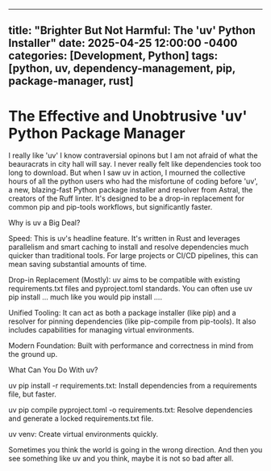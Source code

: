 
---
title: "Brighter But Not Harmful: The 'uv' Python Installer"
date: 2025-04-25 12:00:00 -0400
categories: [Development, Python]
tags: [python, uv, dependency-management, pip, package-manager, rust]
---

# The Effective and Unobtrusive 'uv' Python Package Manager

I really like 'uv' I know contraversial opinons but I am not afraid of what the beauracrats in city hall will say.  I never really felt like dependencies took too long to download.   But when I saw uv in action, I mourned the collective hours of all the python users who had the misfortune of coding before 'uv', a new, blazing-fast Python package installer and resolver from Astral, the creators of the Ruff linter. It's designed to be a drop-in replacement for common pip and pip-tools workflows, but significantly faster.

Why is uv a Big Deal?

Speed: This is uv's headline feature. It's written in Rust and leverages parallelism and smart caching to install and resolve dependencies much quicker than traditional tools. For large projects or CI/CD pipelines, this can mean saving substantial amounts of time.

Drop-in Replacement (Mostly): uv aims to be compatible with existing requirements.txt files and pyproject.toml standards. You can often use uv pip install ... much like you would pip install ....

Unified Tooling: It can act as both a package installer (like pip) and a resolver for pinning dependencies (like pip-compile from pip-tools). It also includes capabilities for managing virtual environments.

Modern Foundation: Built with performance and correctness in mind from the ground up.

What Can You Do With uv?

uv pip install -r requirements.txt: Install dependencies from a requirements file, but faster.

uv pip compile pyproject.toml -o requirements.txt: Resolve dependencies and generate a locked requirements.txt file.

uv venv: Create virtual environments quickly.

Sometimes you think the world is going in the wrong direction. And then you see something like uv and you think, maybe it is not so bad after all. 
